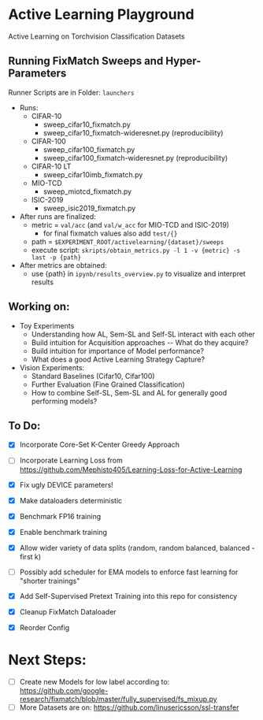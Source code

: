 # Active Learning Playground
Active Learning on Torchvision Classification Datasets

## Running FixMatch Sweeps and Hyper-Parameters
Runner Scripts are in Folder: `launchers`
- Runs:
	- CIFAR-10
		- sweep_cifar10_fixmatch.py
		- sweep_cifar10_fixmatch-wideresnet.py (reproducibility) 
	- CIFAR-100
		- sweep_cifar100_fixmatch.py
		- sweep_cifar100_fixmatch-wideresnet.py (reproducibility)
	- CIFAR-10 LT
		- sweep_cifar10imb_fixmatch.py
	- MIO-TCD
		- sweep_miotcd_fixmatch.py
	- ISIC-2019
		- sweep_isic2019_fixmatch.py
- After runs are finalized:
	- metric = `val/acc` (and `val/w_acc` for MIO-TCD and ISIC-2019)
		- for final fixmatch values also add `test/{}`
	- path = `$EXPERIMENT_ROOT/activelearning/{dataset}/sweeps`
	- execute script: `skripts/obtain_metrics.py -l 1 -v {metric} -s last -p {path}`
- After metrics are obtained:
	- use {path} in `ipynb/results_overview.py` to visualize and interpret results



## Working on:
- Toy Experiments 
	- Understanding how AL, Sem-SL and Self-SL interact with each other
	- Build intuition for Acquisition approaches -- What do they acquire?
	- Build intuition for importance of Model performance?
	- What does a good Active Learning Strategy Capture?
- Vision Experiments:
	- Standard Baselines (Cifar10, Cifar100)
	- Further Evaluation (Fine Grained Classification) 
	- How to combine Self-SL, Sem-SL and AL for generally good performing models?
## To Do: 
- [x] Incorporate Core-Set K-Center Greedy Approach 
- [ ] Incorporate Learning Loss from https://github.com/Mephisto405/Learning-Loss-for-Active-Learning 
- [x] Fix ugly DEVICE parameters!
- [x] Make dataloaders deterministic
- [x] Benchmark FP16 training
- [x] Enable benchmark training
- [x] Allow wider variety of data splits (random, random balanced, balanced - first k)
- [ ] Possibly add scheduler for EMA models to enforce fast learning for "shorter trainings"
- [x] Add Self-Supervised Pretext Training into this repo for consistency
- [x] Cleanup FixMatch Dataloader
- [x] Reorder Config


# Next Steps:
- [ ] Create new Models for low label according to: https://github.com/google-research/fixmatch/blob/master/fully_supervised/fs_mixup.py 
- [ ] More Datasets are on: https://github.com/linusericsson/ssl-transfer
